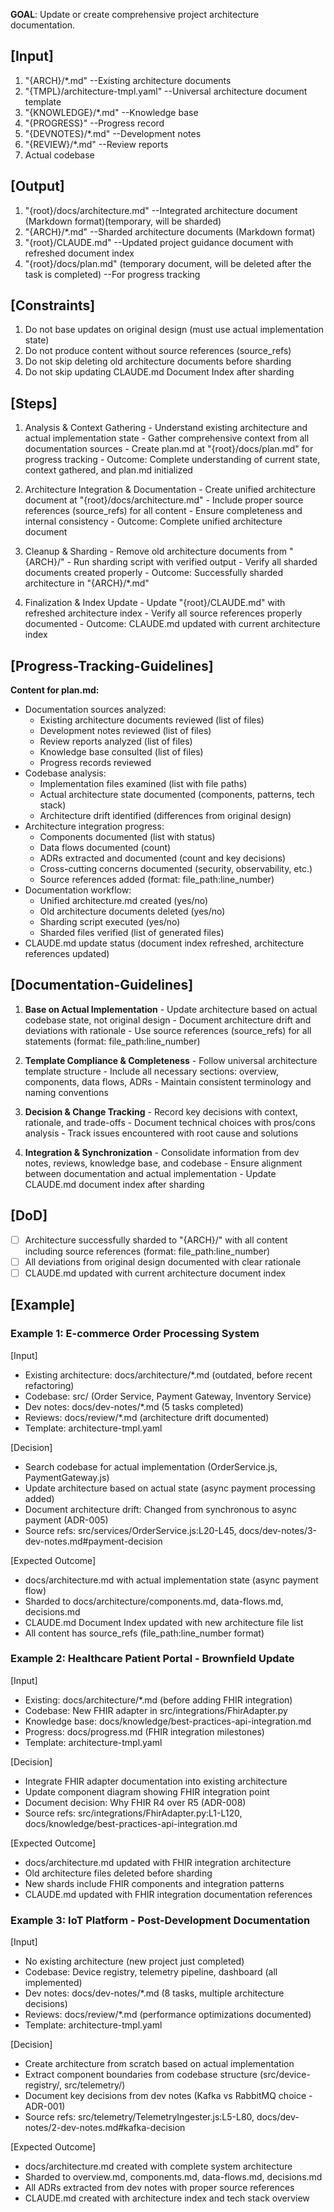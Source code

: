**GOAL**: Update or create comprehensive project architecture documentation.

## [Input]
  1. "{ARCH}/*.md" --Existing architecture documents
  2. "{TMPL}/architecture-tmpl.yaml" --Universal architecture document template
  3. "{KNOWLEDGE}/*.md" --Knowledge base
  4. "{PROGRESS}" --Progress record
  5. "{DEVNOTES}/*.md" --Development notes
  6. "{REVIEW}/*.md" --Review reports
  7. Actual codebase

## [Output]
  1. "{root}/docs/architecture.md" --Integrated architecture document (Markdown format)(temporary, will be sharded)
  2. "{ARCH}/*.md" --Sharded architecture documents (Markdown format)
  3. "{root}/CLAUDE.md" --Updated project guidance document with refreshed document index
  4. "{root}/docs/plan.md" (temporary document, will be deleted after the task is completed) --For progress tracking
  
## [Constraints]
  1. Do not base updates on original design (must use actual implementation state)
  2. Do not produce content without source references (source_refs)
  3. Do not skip deleting old architecture documents before sharding
  4. Do not skip updating CLAUDE.md Document Index after sharding

## [Steps]
  1. Analysis & Context Gathering
    - Understand existing architecture and actual implementation state
    - Gather comprehensive context from all documentation sources
    - Create plan.md at "{root}/docs/plan.md" for progress tracking
    - Outcome: Complete understanding of current state, context gathered, and plan.md initialized

  2. Architecture Integration & Documentation
    - Create unified architecture document at "{root}/docs/architecture.md"
    - Include proper source references (source_refs) for all content
    - Ensure completeness and internal consistency
    - Outcome: Complete unified architecture document

  3. Cleanup & Sharding
    - Remove old architecture documents from "{ARCH}/"
    - Run sharding script with verified output
    - Verify all sharded documents created properly
    - Outcome: Successfully sharded architecture in "{ARCH}/*.md"

  4. Finalization & Index Update
    - Update "{root}/CLAUDE.md" with refreshed architecture index
    - Verify all source references properly documented
    - Outcome: CLAUDE.md updated with current architecture index

## [Progress-Tracking-Guidelines]
  **Content for plan.md:**
  - Documentation sources analyzed:
    * Existing architecture documents reviewed (list of files)
    * Development notes reviewed (list of files)
    * Review reports analyzed (list of files)
    * Knowledge base consulted (list of files)
    * Progress records reviewed
  - Codebase analysis:
    * Implementation files examined (list with file paths)
    * Actual architecture state documented (components, patterns, tech stack)
    * Architecture drift identified (differences from original design)
  - Architecture integration progress:
    * Components documented (list with status)
    * Data flows documented (count)
    * ADRs extracted and documented (count and key decisions)
    * Cross-cutting concerns documented (security, observability, etc.)
    * Source references added (format: file_path:line_number)
  - Documentation workflow:
    * Unified architecture.md created (yes/no)
    * Old architecture documents deleted (yes/no)
    * Sharding script executed (yes/no)
    * Sharded files verified (list of generated files)
  - CLAUDE.md update status (document index refreshed, architecture references updated)

## [Documentation-Guidelines]
  1. **Base on Actual Implementation**
    - Update architecture based on actual codebase state, not original design
    - Document architecture drift and deviations with rationale
    - Use source references (source_refs) for all statements (format: file_path:line_number)
  
  2. **Template Compliance & Completeness**
    - Follow universal architecture template structure
    - Include all necessary sections: overview, components, data flows, ADRs
    - Maintain consistent terminology and naming conventions
  
  3. **Decision & Change Tracking**
    - Record key decisions with context, rationale, and trade-offs
    - Document technical choices with pros/cons analysis
    - Track issues encountered with root cause and solutions
  
  4. **Integration & Synchronization**
    - Consolidate information from dev notes, reviews, knowledge base, and codebase
    - Ensure alignment between documentation and actual implementation
    - Update CLAUDE.md document index after sharding

## [DoD]
  - [ ] Architecture successfully sharded to "{ARCH}/" with all content including source references (format: file_path:line_number)
  - [ ] All deviations from original design documented with clear rationale
  - [ ] CLAUDE.md updated with current architecture document index

## [Example]

### Example 1: E-commerce Order Processing System
[Input]
- Existing architecture: docs/architecture/*.md (outdated, before recent refactoring)
- Codebase: src/ (Order Service, Payment Gateway, Inventory Service)
- Dev notes: docs/dev-notes/*.md (5 tasks completed)
- Reviews: docs/review/*.md (architecture drift documented)
- Template: architecture-tmpl.yaml

[Decision]
- Search codebase for actual implementation (OrderService.js, PaymentGateway.js)
- Update architecture based on actual state (async payment processing added)
- Document architecture drift: Changed from synchronous to async payment (ADR-005)
- Source refs: src/services/OrderService.js:L20-L45, docs/dev-notes/3-dev-notes.md#payment-decision

[Expected Outcome]
- docs/architecture.md with actual implementation state (async payment flow)
- Sharded to docs/architecture/components.md, data-flows.md, decisions.md
- CLAUDE.md Document Index updated with new architecture file list
- All content has source_refs (file_path:line_number format)

### Example 2: Healthcare Patient Portal - Brownfield Update
[Input]
- Existing: docs/architecture/*.md (before adding FHIR integration)
- Codebase: New FHIR adapter in src/integrations/FhirAdapter.py
- Knowledge base: docs/knowledge/best-practices-api-integration.md
- Progress: docs/progress.md (FHIR integration milestones)
- Template: architecture-tmpl.yaml

[Decision]
- Integrate FHIR adapter documentation into existing architecture
- Update component diagram showing FHIR integration point
- Document decision: Why FHIR R4 over R5 (ADR-008)
- Source refs: src/integrations/FhirAdapter.py:L1-L120, docs/knowledge/best-practices-api-integration.md

[Expected Outcome]
- docs/architecture.md updated with FHIR integration architecture
- Old architecture files deleted before sharding
- New shards include FHIR components and integration patterns
- CLAUDE.md updated with FHIR integration documentation references

### Example 3: IoT Platform - Post-Development Documentation
[Input]
- No existing architecture (new project just completed)
- Codebase: Device registry, telemetry pipeline, dashboard (all implemented)
- Dev notes: docs/dev-notes/*.md (8 tasks, multiple architecture decisions)
- Reviews: docs/review/*.md (performance optimizations documented)
- Template: architecture-tmpl.yaml

[Decision]
- Create architecture from scratch based on actual implementation
- Extract component boundaries from codebase structure (src/device-registry/, src/telemetry/)
- Document key decisions from dev notes (Kafka vs RabbitMQ choice - ADR-001)
- Source refs: src/telemetry/TelemetryIngester.js:L5-L80, docs/dev-notes/2-dev-notes.md#kafka-decision

[Expected Outcome]
- docs/architecture.md created with complete system architecture
- Sharded to overview.md, components.md, data-flows.md, decisions.md
- All ADRs extracted from dev notes with proper source references
- CLAUDE.md created with architecture index and tech stack overview
